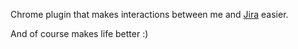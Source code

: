 Chrome plugin that makes interactions between me and [Jira](http://www.atlassian.com/software/jira/overview) easier.

And of course makes life better :)

